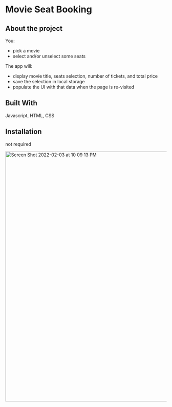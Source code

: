 # Movie Seat Booking

## About the project
You:
- pick a movie 
- select and/or unselect some seats

The app will: 
- display movie title, seats selection, number of tickets, and total price
- save the selection in local storage 
- populate the UI with that data when the page is re-visited

## Built With
Javascript, HTML, CSS

## Installation
not required



<img width="779" alt="Screen Shot 2022-02-03 at 10 09 13 PM" src="https://user-images.githubusercontent.com/61345155/152480961-2e03500b-8791-49be-8e8c-0af3f95e3e9c.png">

